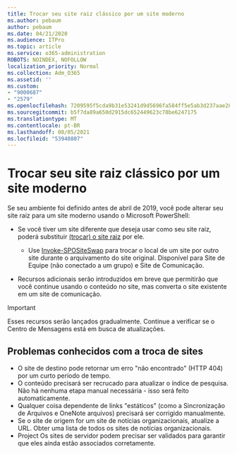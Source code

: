 ```yaml
---
title: Trocar seu site raiz clássico por um site moderno
ms.author: pebaum
author: pebaum
ms.date: 04/21/2020
ms.audience: ITPro
ms.topic: article
ms.service: o365-administration
ROBOTS: NOINDEX, NOFOLLOW
localization_priority: Normal
ms.collection: Adm_O365
ms.assetid: ''
ms.custom:
- "9000687"
- "2579"
ms.openlocfilehash: 7209595f5cda9b31e53241d9d5696fa584ff5e5ab3d237aae28542bf7aec9398
ms.sourcegitcommit: b5f7da89a650d2915dc652449623c78be6247175
ms.translationtype: MT
ms.contentlocale: pt-BR
ms.lasthandoff: 08/05/2021
ms.locfileid: "53940807"
---
```

# <a name="swap-your-classic-root-site-with-a-modern-site"></a>Trocar seu site raiz clássico por um site moderno

Se seu ambiente foi definido antes de abril de 2019, você pode alterar seu site raiz para um site moderno usando o Microsoft PowerShell:

- Se você tiver um site diferente que deseja usar como seu site raiz, poderá substituir [(trocar) o site raiz](https://docs.microsoft.com/sharepoint/modern-root-site) por ele. 
    - Use [Invoke-SPOSiteSwap](https://docs.microsoft.com/powershell/module/sharepoint-online/invoke-spositeswap?view=sharepoint-ps) para trocar o local de um site por outro site durante o arquivamento do site original. Disponível para Site de Equipe (não conectado a um grupo) e Site de Comunicação. 

- Recursos adicionais serão introduzidos em breve que permitirão que você continue usando o conteúdo no site, mas converta o site existente em um site de comunicação. 
>[!Important]
>Esses recursos serão lançados gradualmente. Continue a verificar se o Centro de Mensagens está em busca de atualizações. 

## <a name="known-issues-with-swapping-sites"></a>Problemas conhecidos com a troca de sites

- O site de destino pode retornar um erro "não encontrado" (HTTP 404) por um curto período de tempo.
- O conteúdo precisará ser recrucado para atualizar o índice de pesquisa. Não há nenhuma etapa manual necessária - isso será feito automaticamente.
- Qualquer coisa dependente de links "estáticos" (como a Sincronização de Arquivos e OneNote arquivos) precisará ser corrigido manualmente.
- Se o site de origem for um site de notícias organizacionais, atualize a URL. Obter uma lista de todos os sites de notícias organizacionais.
- Project Os sites de servidor podem precisar ser validados para garantir que eles ainda estão associados corretamente.
